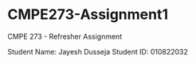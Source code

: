# CMPE273-Assignment1

CMPE 273 - Refresher Assignment

Student Name: Jayesh Dusseja
Student ID: 010822032